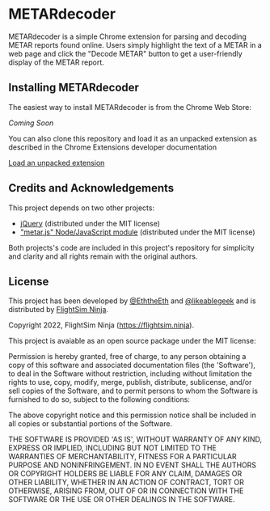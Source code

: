 # METARdecoder

METARdecoder is a simple Chrome extension for parsing and decoding METAR reports found online. Users simply highlight the text of a METAR in a web page and click the "Decode METAR" button to get a user-friendly display of the METAR report.

## Installing METARdecoder

The easiest way to install METARdecoder is from the Chrome Web Store:

*Coming Soon*

You can also clone this repository and load it as an unpacked extension as described in the Chrome Extensions developer documentation

[Load an unpacked extension](https://developer.chrome.com/docs/extensions/mv3/getstarted/#unpacked)

## Credits and Acknowledgements

This project depends on two other projects:

* [jQuery](https://jquery.com/) (distributed under the MIT license)
* ["metar.js" Node/JavaScript module](https://github.com/skydivejkl/metar.js) (distributed under the MIT license)

Both projects's code are included in this project's repository for simplicity and clarity and all rights remain with the original authors.

## License

This project has been developed by [@EththeEth](https://github.com/EththeEth) and [@likeablegeek](https://likeablegeek.com) and is distributed by [FlightSim Ninja](https://flightsim.ninja).

Copyright 2022, FlightSim Ninja (https://flightsim.ninja).

This project is avaiable as an open source package under the MIT license:

Permission is hereby granted, free of charge, to any person obtaining
a copy of this software and associated documentation files (the
'Software'), to deal in the Software without restriction, including
without limitation the rights to use, copy, modify, merge, publish,
distribute, sublicense, and/or sell copies of the Software, and to
permit persons to whom the Software is furnished to do so, subject to
the following conditions:

The above copyright notice and this permission notice shall be
included in all copies or substantial portions of the Software.

THE SOFTWARE IS PROVIDED 'AS IS', WITHOUT WARRANTY OF ANY KIND,
EXPRESS OR IMPLIED, INCLUDING BUT NOT LIMITED TO THE WARRANTIES OF
MERCHANTABILITY, FITNESS FOR A PARTICULAR PURPOSE AND NONINFRINGEMENT.
IN NO EVENT SHALL THE AUTHORS OR COPYRIGHT HOLDERS BE LIABLE FOR ANY
CLAIM, DAMAGES OR OTHER LIABILITY, WHETHER IN AN ACTION OF CONTRACT,
TORT OR OTHERWISE, ARISING FROM, OUT OF OR IN CONNECTION WITH THE
SOFTWARE OR THE USE OR OTHER DEALINGS IN THE SOFTWARE.

